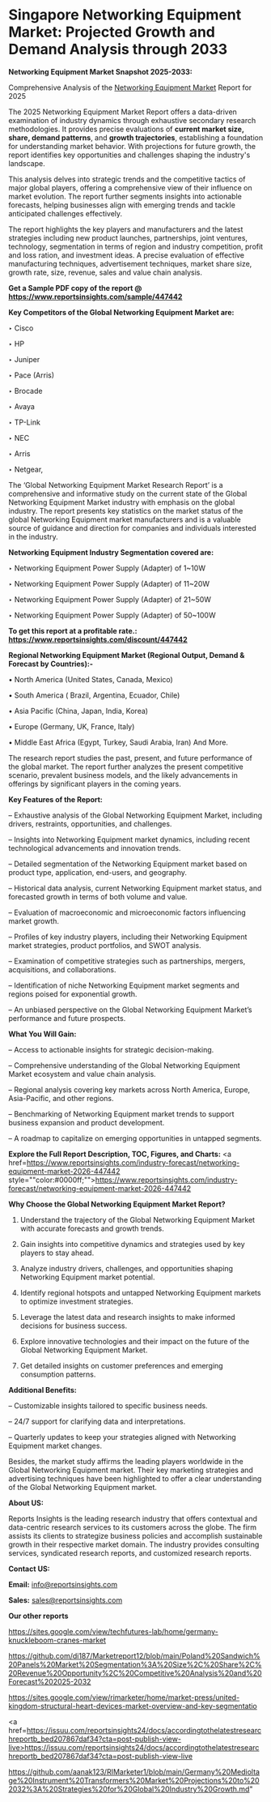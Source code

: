 # Singapore Networking Equipment Market: Projected Growth and Demand Analysis through 2033

<strong>Networking Equipment Market Snapshot 2025-2033:</strong>

Comprehensive Analysis of the <a href=https://www.reportsinsights.com/sample/447442>Networking Equipment Market</a> Report for 2025

The 2025 Networking Equipment Market Report offers a data-driven examination of industry dynamics through exhaustive secondary research methodologies. It provides precise evaluations of <strong>current market size, share, demand patterns</strong>, and <strong>growth trajectories</strong>, establishing a foundation for understanding market behavior. With projections for future growth, the report identifies key opportunities and challenges shaping the industry's landscape.

This analysis delves into strategic trends and the competitive tactics of major global players, offering a comprehensive view of their influence on market evolution. The report further segments insights into actionable forecasts, helping businesses align with emerging trends and tackle anticipated challenges effectively.

The report highlights the key players and manufacturers and the latest strategies including new product launches, partnerships, joint ventures, technology, segmentation in terms of region and industry competition, profit and loss ration, and investment ideas. A precise evaluation of effective manufacturing techniques, advertisement techniques, market share size, growth rate, size, revenue, sales and value chain analysis.

<strong>Get a Sample PDF copy of the report @ <a href=https://www.reportsinsights.com/sample/447442 style=color:#0000ff;>https://www.reportsinsights.com/sample/447442</a></strong>

<strong>Key Competitors of the Global Networking Equipment Market are:</strong>

‣ Cisco

‣ HP

‣ Juniper

‣ Pace (Arris)

‣ Brocade

‣ Avaya

‣ TP-Link

‣ NEC

‣ Arris

‣ Netgear,

The ‘Global Networking Equipment Market Research Report’ is a comprehensive and informative study on the current state of the Global Networking Equipment Market industry with emphasis on the global industry. The report presents key statistics on the market status of the global Networking Equipment market manufacturers and is a valuable source of guidance and direction for companies and individuals interested in the industry.

<strong>Networking Equipment Industry Segmentation covered are:</strong>

‣ Networking Equipment Power Supply (Adapter) of 1~10W

‣ Networking Equipment Power Supply (Adapter) of 11~20W

‣ Networking Equipment Power Supply (Adapter) of 21~50W

‣ Networking Equipment Power Supply (Adapter) of 50~100W

<strong>To get this report at a profitable rate.: <a href=https://www.reportsinsights.com/discount/447442 style=color:#0000ff;>https://www.reportsinsights.com/discount/447442</a></strong>

<strong>Regional Networking Equipment Market (Regional Output, Demand &amp; Forecast by Countries):-</strong>

• North America (United States, Canada, Mexico)

• South America ( Brazil, Argentina, Ecuador, Chile)

• Asia Pacific (China, Japan, India, Korea)

• Europe (Germany, UK, France, Italy)

• Middle East Africa (Egypt, Turkey, Saudi Arabia, Iran) And More.

The research report studies the past, present, and future performance of the global market. The report further analyzes the present competitive scenario, prevalent business models, and the likely advancements in offerings by significant players in the coming years.

<strong>Key Features of the Report:</strong>

– Exhaustive analysis of the Global Networking Equipment Market, including drivers, restraints, opportunities, and challenges.

– Insights into Networking Equipment market dynamics, including recent technological advancements and innovation trends.

– Detailed segmentation of the Networking Equipment market based on product type, application, end-users, and geography.

– Historical data analysis, current Networking Equipment market status, and forecasted growth in terms of both volume and value.

– Evaluation of macroeconomic and microeconomic factors influencing market growth.

– Profiles of key industry players, including their Networking Equipment market strategies, product portfolios, and SWOT analysis.

– Examination of competitive strategies such as partnerships, mergers, acquisitions, and collaborations.

– Identification of niche Networking Equipment market segments and regions poised for exponential growth.

– An unbiased perspective on the Global Networking Equipment Market’s performance and future prospects.

<strong>What You Will Gain:</strong>

– Access to actionable insights for strategic decision-making.

– Comprehensive understanding of the Global Networking Equipment Market ecosystem and value chain analysis.

– Regional analysis covering key markets across North America, Europe, Asia-Pacific, and other regions.

– Benchmarking of Networking Equipment market trends to support business expansion and product development.

– A roadmap to capitalize on emerging opportunities in untapped segments.

<strong>Explore the Full Report Description, TOC, Figures, and Charts:</strong>
<a href=https://www.reportsinsights.com/industry-forecast/networking-equipment-market-2026-447442 style=""color:#0000ff;"">https://www.reportsinsights.com/industry-forecast/networking-equipment-market-2026-447442</a>

<strong>Why Choose the Global Networking Equipment Market Report?</strong>

1. Understand the trajectory of the Global Networking Equipment Market with accurate forecasts and growth trends.

2. Gain insights into competitive dynamics and strategies used by key players to stay ahead.

3. Analyze industry drivers, challenges, and opportunities shaping Networking Equipment market potential.

4. Identify regional hotspots and untapped Networking Equipment markets to optimize investment strategies.

5. Leverage the latest data and research insights to make informed decisions for business success.

6. Explore innovative technologies and their impact on the future of the Global Networking Equipment Market.

7. Get detailed insights on customer preferences and emerging consumption patterns.

<strong>Additional Benefits:</strong>

– Customizable insights tailored to specific business needs.

– 24/7 support for clarifying data and interpretations.

– Quarterly updates to keep your strategies aligned with Networking Equipment market changes.

Besides, the market study affirms the leading players worldwide in the Global Networking Equipment market. Their key marketing strategies and advertising techniques have been highlighted to offer a clear understanding of the Global Networking Equipment market.

<strong><strong>About US</strong>:</strong>

Reports Insights is the leading research industry that offers contextual and data-centric research services to its customers across the globe. The firm assists its clients to strategize business policies and accomplish sustainable growth in their respective market domain. The industry provides consulting services, syndicated research reports, and customized research reports.

<strong>Contact US:</strong>

<p class=><b>Email:</b> <a href=mailto:info@reportsinsights.com>info@reportsinsights.com</a></p>
<p class=><b>Sales:</b> <a href=mailto:sales@reportsinsights.com>sales@reportsinsights.com</a></p>

<strong>Our other reports</strong>

<a href=https://sites.google.com/view/techfutures-lab/home/germany-knuckleboom-cranes-market>https://sites.google.com/view/techfutures-lab/home/germany-knuckleboom-cranes-market</a>

<a href=https://github.com/di187/Marketreport12/blob/main/Poland%20Sandwich%20Panels%20Market%20Segmentation%3A%20Size%2C%20Share%2C%20Revenue%20Opportunity%2C%20Competitive%20Analysis%20and%20Forecast%202025-2032>https://github.com/di187/Marketreport12/blob/main/Poland%20Sandwich%20Panels%20Market%20Segmentation%3A%20Size%2C%20Share%2C%20Revenue%20Opportunity%2C%20Competitive%20Analysis%20and%20Forecast%202025-2032</a>

<a href=https://sites.google.com/view/rimarketer/home/market-press/united-kingdom-structural-heart-devices-market-overview-and-key-segmentatio>https://sites.google.com/view/rimarketer/home/market-press/united-kingdom-structural-heart-devices-market-overview-and-key-segmentatio</a>

<a href=https://issuu.com/reportsinsights24/docs/accordingtothelatestresearchreportb_bed207867daf34?cta=post-publish-view-live>https://issuu.com/reportsinsights24/docs/accordingtothelatestresearchreportb_bed207867daf34?cta=post-publish-view-live</a>

<a href=https://github.com/aanak123/RIMarketer1/blob/main/Germany%20Medioltage%20Instrument%20Transformers%20Market%20Projections%20to%202032%3A%20Strategies%20for%20Global%20Industry%20Growth.md>https://github.com/aanak123/RIMarketer1/blob/main/Germany%20Medioltage%20Instrument%20Transformers%20Market%20Projections%20to%202032%3A%20Strategies%20for%20Global%20Industry%20Growth.md</a>"
